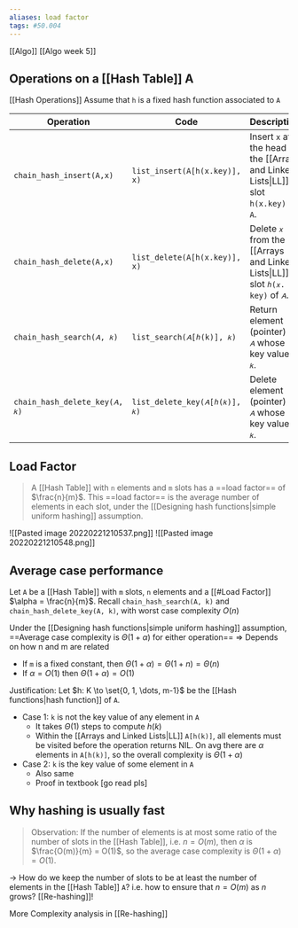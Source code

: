 ```yaml
---
aliases: load factor
tags: #50.004
---
```

[[Algo]]
[[Algo week 5]]

## Operations on a [[Hash Table]] A
[[Hash Operations]]
Assume that `h` is a fixed hash function associated to `A`

| Operation                     | Code                          | Description                                                                              | Complexity        |
| ----------------------------- | ----------------------------- | ---------------------------------------------------------------------------------------- | ----------------- |
| `chain_hash_insert(A,x)`      | `list_insert(A[h(x.key)], x)` | Insert `x` at the head of the [[Arrays and Linked Lists\|LL]] in slot `h(x.key)` of `A`. | $O(1)$            |
| `chain_hash_delete(A,x)`      | `list_delete(A[h(x.key)], x)` | Delete `𝑥` from the [[Arrays and Linked Lists\|LL]] in slot `ℎ(𝑥. key)` of `𝐴`.          | $O(1)$            |
| `chain_hash_search(𝐴, 𝑘)`     | `list_search(𝐴[ℎ(k)], 𝑘)`     | Return element (pointer) of `𝐴` whose key value is `𝑘`.                                  | Worst case $O(n)$ |
| `chain_hash_delete_key(𝐴, 𝑘)` | `list_delete_key(𝐴[ℎ(𝑘)], 𝑘)` | Delete element (pointer) of `𝐴` whose key value is `𝑘`.                                  | Worst case $O(n)$ |

## Load Factor
> A [[Hash Table]] with `n` elements and `m` slots has a ==load factor== of $\frac{n}{m}$.
> This ==load factor== is the average number of elements in each slot, under the [[Designing hash functions|simple uniform hashing]] assumption.

![[Pasted image 20220221210537.png]]
![[Pasted image 20220221210548.png]]

## Average case performance
Let `A` be a [[Hash Table]] with `m` slots, `n` elements and a [[#Load Factor]] $\alpha = \frac{n}{m}$.
Recall `chain_hash_search(A, k)` and `chain_hash_delete_key(A, k)`, with worst case complexity $O(n)$

Under the [[Designing hash functions|simple uniform hashing]] assumption,
==Average case complexity is $\Theta(1+\alpha)$  for either operation==
=> Depends on how n and m are related
- If `m` is a fixed constant, then $\Theta(1 + \alpha) = \Theta(1+n) = \Theta(n)$
- If $\alpha = O(1)$ then $\Theta(1 + \alpha) = O(1)$

Justification:
Let $h: K \to \set{0, 1, \dots, m-1}$ be the [[Hash functions|hash function]] of `A`.
- Case 1: `k` is not the key value of any element in `A`
	- It takes $\Theta(1)$ steps to compute $h(k)$
	- Within the [[Arrays and Linked Lists|LL]] `A[h(k)]`, all elements must be visited before the operation returns NIL. On avg there are $\alpha$ elements in `A[h(k)]`, so the overall complexity is $\Theta(1+\alpha)$
- Case 2: `k` is the key value of some element in `A`
	- Also same
	- Proof in textbook [go read pls]

## Why hashing is usually fast
> Observation:
> If the number of elements is at most some ratio of the number of slots in the [[Hash Table]], i.e. $n=O(m)$, then $\alpha$ is $\frac{O(m)}{m} = O(1)$, so the average case complexity is $\Theta(1+\alpha)=O(1)$. 

-> How do we keep the number of slots to be at least the number of elements in the [[Hash Table]] `A`?
i.e. how to ensure that $n=O(m)$ as $n$ grows?
[[Re-hashing]]!

More Complexity analysis in [[Re-hashing]]